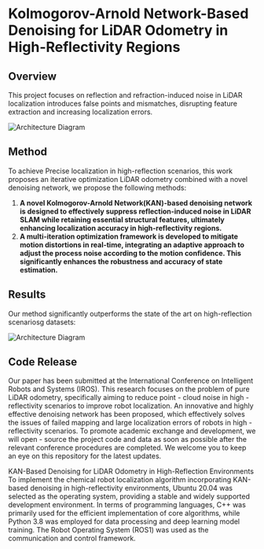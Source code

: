 # Kolmogorov-Arnold Network-Based Denoising for LiDAR Odometry in High-Reflectivity Regions

## Overview

This project focuses on reflection and refraction-induced noise in LiDAR localization introduces false points and mismatches, disrupting feature extraction and increasing localization errors.

![Architecture Diagram](./image\p2.4)

## Method

To achieve Precise localization in high-reflection scenarios, this work proposes an iterative optimization LiDAR odometry combined with a novel denoising network, we propose the following methods:

1. **A novel Kolmogorov-Arnold Network(KAN)-based denoising network is designed to effectively suppress reflection-induced noise in LiDAR SLAM while retaining essential structural features, ultimately enhancing localization accuracy in high-reflectivity regions.**
2. **A multi-iteration optimization framework is developed to mitigate motion distortions in real-time, integrating an adaptive approach to adjust the process noise according to the motion confidence. This significantly enhances the robustness and accuracy of state estimation.**

## Results

Our method significantly outperforms the state of the art on high-reflection scenariosg datasets:

![Architecture Diagram](./image\p5.5)

## Code Release

Our paper has been submitted at the International Conference on Intelligent Robots and Systems (IROS). This research focuses on the problem of pure LiDAR odometry, specifically aiming to reduce point - cloud noise in high - reflectivity scenarios to improve robot localization. An innovative and highly effective denoising network has been proposed, which effectively solves the issues of failed mapping and large localization errors of robots in high - reflectivity scenarios. To promote academic exchange and development, we will open - source the project code and data as soon as possible after the relevant conference procedures are completed. We welcome you to keep an eye on this repository for the latest updates. 

KAN-Based Denoising for LiDAR Odometry in High-Reflection Environments
To implement the chemical robot localization algorithm incorporating KAN-based denoising in high-reflectivity environments, Ubuntu 20.04 was selected as the operating system, providing a stable and widely supported development environment. In terms of programming languages, C++ was primarily used for the efficient implementation of core algorithms, while Python 3.8 was employed for data processing and deep learning model training. The Robot Operating System (ROS1) was used as the communication and control framework. 
